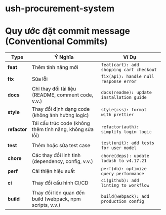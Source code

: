 # ush-procurement-system

# Quy ước đặt commit message (Conventional Commits)

| Type         | Ý Nghĩa                                                   | Ví Dụ                                     |
| ------------ | --------------------------------------------------------- | ----------------------------------------- |
| **feat**     | Thêm tính năng mới                                        | `feat(cart): add shopping cart checkout`  |
| **fix**      | Sửa lỗi                                                   | `fix(api): handle null response error`    |
| **docs**     | Chỉ thay đổi tài liệu (README, comment code, v.v.)        | `docs(readme): update installation guide` |
| **style**    | Thay đổi định dạng code (không ảnh hưởng logic)           | `style(css): format with prettier`        |
| **refactor** | Tái cấu trúc code (không thêm tính năng, không sửa lỗi)   | `refactor(auth): simplify login logic`    |
| **test**     | Thêm hoặc sửa test case                                   | `test(unit): add tests for user model`    |
| **chore**    | Các thay đổi linh tinh (dependency, config, v.v.)         | `chore(deps): update lodash to v4.17.21`  |
| **perf**     | Cải thiện hiệu suất                                       | `perf(db): optimize query performance`    |
| **ci**       | Thay đổi cấu hình CI/CD                                   | `ci(github): add linting to workflow`     |
| **build**    | Thay đổi liên quan đến build (webpack, npm scripts, v.v.) | `build(webpack): add production config`   |

